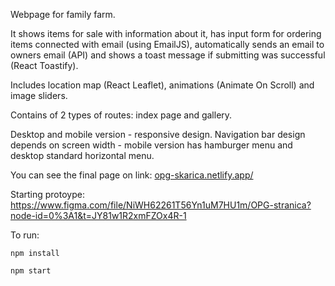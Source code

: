 Webpage for family farm.

It shows items for sale with information about it, has input form for ordering items connected with email (using EmailJS), automatically sends an email to owners email (API) and shows a toast message if submitting was successful (React Toastify). 

Includes location map (React Leaflet), animations (Animate On Scroll) and image sliders. 
 
Contains of 2 types of routes: index page and gallery. 

Desktop and mobile version - responsive design. Navigation bar design depends on screen width - mobile version has hamburger menu and desktop standard horizontal menu.


You can see the final page on link: [opg-skarica.netlify.app/](https://opg-skarica.netlify.app/)

Starting protoype: https://www.figma.com/file/NiWH62261T56Yn1uM7HU1m/OPG-stranica?node-id=0%3A1&t=JY81w1R2xmFZOx4R-1 

To run:

`npm install`

`npm start`
